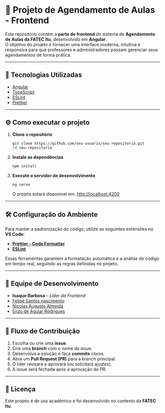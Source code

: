# 📅 Projeto de Agendamento de Aulas - Frontend

Este repositório contém a **parte de frontend** do sistema de **Agendamento de Aulas da FATEC Itu**, desenvolvido em **Angular**.  
O objetivo do projeto é fornecer uma interface moderna, intuitiva e responsiva para que professores e administradores possam gerenciar seus agendamentos de forma prática.

---

## 🚀 Tecnologias Utilizadas
- [Angular](https://angular.io/)  
- [TypeScript](https://www.typescriptlang.org/)  
- [ESLint](https://eslint.org/)  
- [Prettier](https://prettier.io/)  

---

## ⚙️ Como executar o projeto

1. **Clone o repositório**
   ```bash
   git clone https://github.com/seu-usuario/seu-repositorio.git
   cd seu-repositorio
    ```

2. **Instale as dependências**

   ```bash
   npm install
   ```

3. **Execute o servidor de desenvolvimento**

   ```bash
   ng serve
   ```

   O projeto estará disponível em: [http://localhost:4200](http://localhost:4200)

---

## 🛠️ Configuração do Ambiente

Para manter a padronização do código, utilize as seguintes extensões no **VS Code**:

* **[Prettier - Code Formatter](https://marketplace.visualstudio.com/items?itemName=esbenp.prettier-vscode)**
* **[ESLint](https://marketplace.visualstudio.com/items?itemName=dbaeumer.vscode-eslint)**

Essas ferramentas garantem a formatação automática e a análise de código em tempo real, seguindo as regras definidas no projeto.

---

## 👥 Equipe de Desenvolvimento

* **Isaque Barbosa** – *Líder do Frontend*
* [Felipe Santos nascimento](https://github.com/felip-SN)
* [Nicolas Augusto Almeida](https://github.com/Nicolas-Augusto-Almeida)
* [Enzo de Aguiar Rodrigues](https://github.com/YungCrock)

---

## 📌 Fluxo de Contribuição

1. Escolha ou crie uma **issue**.
2. Crie uma **branch** com o nome da issue.
3. Desenvolva a solução e faça **commits** claros.
4. Abra um **Pull Request (PR)** para a branch principal.
5. O líder revisará e aprovará (ou solicitará ajustes).
6. A issue será fechada após a aprovação do PR.

---

## 📄 Licença

Este projeto é de uso acadêmico e foi desenvolvido no contexto da **FATEC Itu**.